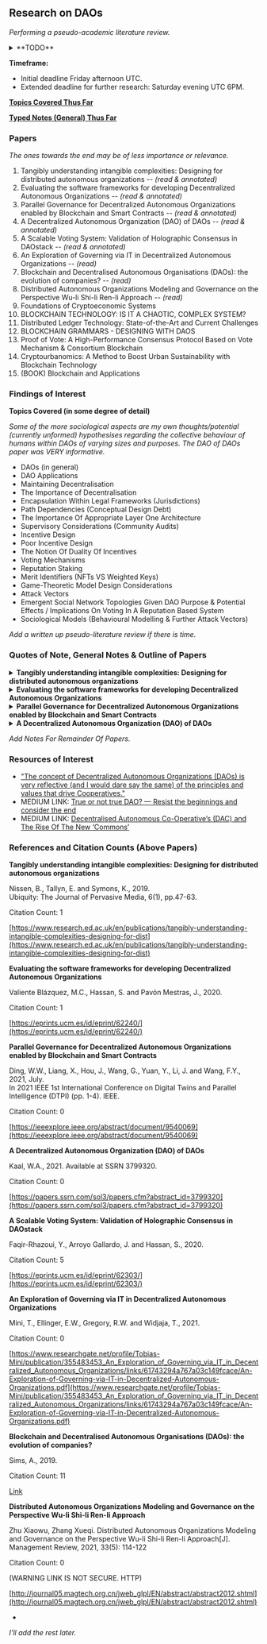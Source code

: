 ## Research on DAOs

*Performing a pseudo-academic literature review.*

<details>

<summary>**TODO**</summary>

* Make important (most appropriate notes) first.
* Read papers nine through thirteen.
* Make notes on all findings.
* Reference sociological and anthropological papers.
* Prepare notes and materials for Friday 22:00 UTC.
* Try and distribute some materials before hand.
* Scan in all annotated papers (there are more details within annotations).
* Review resources of interest in more depth.
* (OPTIONAL, not required by deadline) Prepare a pseudo-academic written literature review.
* Note: oppurtunities for further research.
* Prepare for meeting Saturday evening UTC 6PM.

</details>

**Timeframe:** 
 
* Initial deadline Friday afternoon UTC.  
* Extended deadline for further research: Saturday evening UTC 6PM.

[**Topics Covered Thus Far**](#topics)

[**Typed Notes (General) Thus Far**](#gnotes)

### Papers

*The ones towards the end may be of less importance or relevance.*

1. Tangibly understanding intangible complexities: Designing for distributed autonomous organizations -- *(read & annotated)*
2. Evaluating the software frameworks for developing Decentralized Autonomous Organizations -- *(read & annotated)*
3. Parallel Governance for Decentralized Autonomous Organizations enabled by Blockchain and Smart Contracts -- *(read & annotated)*
4. A Decentralized Autonomous Organization (DAO) of DAOs -- *(read & annotated)*
5. A Scalable Voting System: Validation of Holographic Consensus in DAOstack -- *(read & annotated)*
6. An Exploration of Governing via IT in Decentralized Autonomous Organizations -- *(read)*
7. Blockchain and Decentralised Autonomous Organisations (DAOs): the evolution of companies? -- *(read)*
8. Distributed Autonomous Organizations Modeling and Governance on the Perspective Wu-li Shi-li Ren-li Approach -- *(read)*
9. Foundations of Cryptoeconomic Systems
10. BLOCKCHAIN TECHNOLOGY: IS IT A CHAOTIC, COMPLEX SYSTEM?
11. Distributed Ledger Technology: State-of-the-Art and Current Challenges
11. BLOCKCHAIN GRAMMARS - DESIGNING WITH DAOS
12. Proof of Vote: A High-Performance Consensus Protocol Based on Vote Mechanism & Consortium Blockchain
13. Cryptourbanomics: A Method to Boost Urban Sustainability with Blockchain Technology
14. (BOOK) Blockchain and Applications

### Findings of Interest

<span id="topics"></span>

**Topics Covered (in some degree of detail)**

*Some of the more sociological aspects are my own thoughts/potential (currently unformed) hypothesises regarding the collective behaviour of humans within DAOs of varying sizes and purposes. The DAO of DAOs paper was VERY informative.*

* DAOs (in general)
* DAO Applications
* Maintaining Decentralisation
* The Importance of Decentralisation
* Encapsulation Within Legal Frameworks (Jurisdictions)
* Path Dependencies (Conceptual Design Debt)
* The Importance Of Appropriate Layer One Architecture
* Supervisory Considerations (Community Audits)
* Incentive Design
* Poor Incentive Design
* The Notion Of Duality Of Incentives
* Voting Mechanisms
* Reputation Staking
* Merit Identifiers (NFTs VS Weighted Keys)
* Game-Theoretic Model Design Considerations
* Attack Vectors
* Emergent Social Network Topologies Given DAO Purpose & Potential Effects / Implications On Voting In A Reputation Based System
* Sociological Models (Behavioural Modelling & Further Attack Vectors)

*Add a written up pseudo-literature review if there is time.*

<span id="gnotes"></span>

### Quotes of Note, General Notes & Outline of Papers

<details>

<summary><strong>Tangibly understanding intangible complexities: Designing for distributed autonomous organizations</strong></summary>  

*Quotes & Comments*

> "DAOs introduce the principle that products and services may soon be owned and managed collectively and not by one person or authority, thus challenging traditional concepts of ownership and power."  

The above quote is a fairly nice, concise way to answer the question: 'What is a DAO?' or 'Why should I care about DAOs?' (for newcomers). It may lead to more questions, but I believe this would be benefitial, as we could then point the newcomer to educational resources and allow them to perform self-directed learning. If they become invested in the concept, they would likely join a DAO or potentially help further our collective aim.

> "For researchers and designers in areas of Human-Computer Interaction (HCI) and Interaction Design to better understand and explore the implications of these emerging and future technologies as Distributed Autonomous Organisations (DAOs) we delivered a workshop at the ACM conference Designing Interactive Systems (DIS) in Edinburgh in 2017 (Nissen et al. 2017)."  

Emphasis on HCI.

> "The aim of this workshop was two-fold. First, to further understand, develop and critique these new forms of distributed power and ownership and second, to practically explore how to design interactive products and services that enable, challenge or disrupt existing and emerging models."  

Again, this quote could be modified to effectively convince newcomers to get involved, or continue to research DAOs.

> "We consider the term to refer to organizations and business models that are underpinned by smart contracts and distributed ledgers, operating somewhat autonomously. These novel technologies mean that concepts of value and value exchange are being challenged in a variety of ways, and, far from being neutral, these innovations are entangled with and are co-producing novel political, economic, social and material arrangements (Kinsley 2014), raising questions of ethics, privacy and the socio-political implications of new forms of distributed authority."  

Further information for individuals with a better understanding of distributed ledgers and blockchain protocols, but have not yet encountered DAOs?

> "The emergence of DAOs raises questions in many areas, inviting us to rethink current practices of ownership, value and ethical relationships and to reconsider 'value constellations' (Speed and Maxwell 2015) not as independent businesses but entangled networks of people, services and things."  

Another nice quote for newcomers.

> 'The main purpose of the workshop was to deepen our presently limited understanding of this rapidly emerging technology to understand better what DAOs are.'  

Key Topics:

1. Defining and designing for DAOs
2. Ownership, power and governance
3. Agency, materiality and politics

> "The fact that DAOs are autonomous (and, we will also question what ‘autonomous’ means in this context) raises questions of responsibility, ownership and power, in particular, what kinds of power relations do DAOs embody and reproduce, and what changes in conventional power relations are brought about by peer-to-peer, autonomous exchange."  

Note: DAOs as 'Complex Systems' is mentioned. I am curious as to whether the term is describing these systems as systems with emergent properties, or simply 'complicated systems'.

> "Questions emerging from the discussions in this group were focusing on
challenges in relation to the interoperability of a DAO between things, people and organizations and the potential possibilities that could allow for more connected ethical '[applications]' supply chains"

> "Concerns and issues relating to governance models were heavily debated asking where the power of a DAO may be in the cooperative model and if we as HCI designers and researchers have the skills to design a balance of power."

> "In other words, how do we design for resolving conflict with the structures of a distributed autonomous system? What rules and structures need to be programmed into a system and who programmes such decisions?"

There seems to be a fairly serious requirement for careful design considerations. This has been voiced as public sentiment (I believe), in addition to having been mentioned within other papers which will also be commented on within this document.

</details>

<details>

<summary><strong>Evaluating the software frameworks for developing Decentralized Autonomous Organizations</strong></summary>

*Quotes & Comments*

> "In 2016, three DAO software frameworks —Aragon, Colony and DAOstack— emerged aiming to facilitate development and experimentation in this field. To which extent do they facilitate DAO development today?"

I am mainly interested in their design considerations.

> "Today (2020), problems include issues on software engineering, instability, localization, documentation, lack of formalization and standards, and interoperability. Complementarily, this paper aims to provide some guidance to those developers aiming to face the challenges in developing a DAO, and to those aiming to fix the major weak points that make DAOs the organizations of a still distant future."

> "A relevant feature of DAOs is that they operate without central control/management. That is, the participants of a DAO typically hold some voting power and can submit proposals that will be approved or rejected through several decision making mechanisms [2, 6]. Besides, as a decentralized organization, a DAO can 'provide services (or resources) to third-parties or even hire people to perform specific tasks. Hence, individuals can transact with a DAO in order to access its service, or get paid for their contributions.' [7]."

Good reference quote for educational (and/or marketing materials).

Reference:

[7]: Hassan, S. (2017). P2P Models white paper.   
Decentralized Blockchain-based Organizations for Bootstrapping the Collaborative Economy.  
<https://www.dropbox.com/s/c9lyx0r6lq3fw7p/whitepaper_p2pmodels.pdf?dl=0>  
(Retrieved April 16, 2021).

> "They (DAOs) have been discussed in Economics, Law, Organization Theory or Computer Science as a means to support non-hierarchical organizations that are concerned with ensuring sharing, security, transparency, and auditability, enabling global business models without a central authority or middle-man controlling them."

I believe this to be an extremely important point for anybody who has experienced financial pain through exploitation via middle-men. I personally know people who feel this way, however, they have <bold>no earthly idea</bold> what a DAO is. This <em>appeal to emotion</em> (a new, fair mechanism for implementation of buisness models) may be a good method of attracting people can easily see the up-side potential of these technologies.

> "In fact, there is a lack of both accepted standards and of widespread use cases of DAOs" (2020)

I know it's been discussed (at least briefly), are we aiming more so for experimentation or are we looking to do some <strong>serious 'standard setting'</strong>. A point of concern would be: when a project tries to accomplish too many things at once, it would seem to me to be (from my experience), more likely to fail. My humble opinion.

> "Each of the three frameworks described in this section has a different definition of DAO."

Requirement for standards.

> "Colony is a DAO framework based on a reputation system (i.e., decision power is weighted by the user reputation)."

Right, as I begun reading about DAOs, voting mechanisms was something I thought a lot about. My initial thoughts (before reading any papers) were to attempt to purpose a framework which generated a weighted graph based on interactions (of one kind or another) within the DAO. This view was re-inforced after reviewing the previous paper (Tangibly understanding intangible complexities: Designing for distributed autonomous organizations), as it would seem that DAOs with different purposes appear to give emergence to varying social network topologies. Thus, calculating clustering co-efficients (given the appropriate network topology) to measure the interconnectivity between members <em>could</em> be an appropriate parameter when calcuating proposal or/and voting weights, given each member (with some kind of identifier). These were just some initial thoughts and I have not considered them too seriously. An additional thought regarding weight calculations for voting power or proposal power would likely be required to be capped, but could be fit to a curve, for example:

<div style="margin-top: 25px"></div>

![sigmoid-variability](./images/sigmoid-variability.png)

<div style="margin-bottom: 25px"></div>

Where k would be a preposed and voted upon parameter. However, upon reflection, variants of logistic functions or completely different curved functions may be appropriate. These were, however, my initial thoughts.

> "In DAOstack, decisions are initiated by proposals. The framework of DAOstack is composed of a set of several modules or layers [11]."

*Reference:  
DAOStack (2020).  
https://daostack.io/  
(Retrieved April 16, 2021).*

My intuition about how these technologies are modelled must have been **somewhat** *(or at least partially)* correct. As I created the following architectural diagram for a 'voting DAO' before starting any real research into these things (having some prior knowledge on what DAOs were, but not much; I thought perhaps they would have their own consensus protocol). See my naive model:

<div style="margin-top: 25px"></div>

![My-Naive-Model](./images/DAO-initial-model-stack.jpg)

<div style="margin-bottom: 25px"></div>

> "In this case, although the documentation in Aragon is well structured and defined, we suffered from a lack of references and support to tackle it for several issues."

> "The implementation of a DAO from scratch is a complex task for any organization."

Worth taking note of, at least.

</details>

<details>

<summary><strong>Parallel Governance for Decentralized Autonomous Organizations enabled by Blockchain and Smart Contracts</strong></summary>

*Note: Either I require more time to digest this paper or perhaps I have misunderstood elements of it; but it seems to me to be somewhat premature in its approach to creating potential 'parallel governance' models. I see where it is coming from, but it may be the case that the complexities associated with feature selection during the simulation stage of their ACP method are too difficult to conceptualise currently (without making further progress on standards surrounding DAOs). I may, however, be completely wrong. But it is stated within their abstract proposes further research as a conclusion, so, make of that what you will.*

*Quotes & Comments*

> "We consider that parallel governance represents the future trend of DAO research and practice. This paper is aimed at stimulating further effort and providing helpful guidance and reference for future research works."

> "The emergence of DAO brings various challenges to corporate governance theories and governance frameworks, including the dynamic changes of organization members and their power relationships, also changes of trust configuration model and work design in DAOs."

Highlighted, seemed relevant?

> "The key to controllable governance for DAOs is to structure an efficient set of consensus rules to resolve complex participant coordination problems [3]. Therefore, in cyber-physical-social systems with complex human behavior and group decisions, an effective governance way for the explanation, prediction, and prescription of online DAO requires the parallel DAO approach. This paper aims to construct a parallel governance framework for DAO based on the ACP approach and parallel intelligence theory to provide an effective solution for DAO controllable governance."

What exactly are complex participant co-ordination problems? Given a **network consensus** protocol, the only constraints that are required to be satisfied are those listed within the previous review (Termination, Agreement, Validity & Strong Validity - given an honest majority). I understand that this is a "cyber-physical-social system", but could we not take a subset of the constraints required to satisfy network consensus (i.e: all inputs must equal all outputs for an honest majority) and modify agreement insofar as agreement would be a majority agreement, or are there instances within these systems that create additional complexity which needs to be dealt with? As mentioned, I may seem this type of research is somewhat pre-mature? However, I am not an expert in these systems, so - who am I to comment?

I likely need to gain a better idea of the 'ACP approach' and parallel intelligence theory. **(ADD THIS TO: TODO)**.

**An Approach I Believe To Be 'ACP' Method (I can't find the original reference):**

![Papers Approach](./images/approach.jpeg)

<hr />

**Additional research on references and on this paper in general is required to gain a better understanding of what exactly they've accomplished.**

*Next paper to review: DAO of DAOs! Loved reading this paper.*

</details>

<details>

<summary><strong>A Decentralized Autonomous Organization (DAO) of DAOs</strong></summary>

*Currently being written...*

</details>

*Add Notes For Remainder Of Papers.*

### Resources of Interest

* ["The concept of Decentralized Autonomous Organizations (DAOs) is very reflective (and I would dare say the same) of the principles and values that drive Cooperatives."](https://medium.com/@ledgerback/the-concept-of-decentralized-autonomous-organizations-daos-is-very-reflective-and-i-would-dare-eb2f50e816e2)
* MEDIUM LINK: [True or not true DAO? — Resist the beginnings and consider the end](https://medium.com/@markus.buech/true-or-not-true-dao-resist-the-beginnings-and-consider-the-end-5ba20c9ccac)
* MEDIUM LINK: [Decentralised Autonomous Co-Operative’s (DAC) and The Rise Of The New ‘Commons’](https://medium.com/coinmonks/decentralised-autonomous-co-operatives-dac-and-the-rise-of-the-new-commons-721f5e1a7d3)

### References and Citation Counts (Above Papers)

**Tangibly understanding intangible complexities: Designing for distributed autonomous organizations**

Nissen, B., Tallyn, E. and Symons, K., 2019.  
Ubiquity: The Journal of Pervasive Media, 6(1), pp.47-63.

Citation Count: 1

[https://www.research.ed.ac.uk/en/publications/tangibly-understanding-intangible-complexities-designing-for-dist](https://www.research.ed.ac.uk/en/publications/tangibly-understanding-intangible-complexities-designing-for-dist)

**Evaluating the software frameworks for developing Decentralized Autonomous Organizations**

Valiente Blázquez, M.C., Hassan, S. and Pavón Mestras, J., 2020.

Citation Count: 1

[https://eprints.ucm.es/id/eprint/62240/](https://eprints.ucm.es/id/eprint/62240/)

**Parallel Governance for Decentralized Autonomous Organizations enabled by Blockchain and Smart Contracts**

Ding, W.W., Liang, X., Hou, J., Wang, G., Yuan, Y., Li, J. and Wang, F.Y., 2021, July.  
In 2021 IEEE 1st International Conference on Digital Twins and Parallel Intelligence (DTPI) (pp. 1-4). IEEE.

Citation Count: 0

[https://ieeexplore.ieee.org/abstract/document/9540069](https://ieeexplore.ieee.org/abstract/document/9540069)

**A Decentralized Autonomous Organization (DAO) of DAOs**

Kaal, W.A., 2021. Available at SSRN 3799320.

Citation Count: 0

[https://papers.ssrn.com/sol3/papers.cfm?abstract_id=3799320](https://papers.ssrn.com/sol3/papers.cfm?abstract_id=3799320)

**A Scalable Voting System: Validation of Holographic Consensus in DAOstack**

Faqir-Rhazoui, Y., Arroyo Gallardo, J. and Hassan, S., 2020.

Citation Count: 5

[https://eprints.ucm.es/id/eprint/62303/](https://eprints.ucm.es/id/eprint/62303/)

**An Exploration of Governing via IT in Decentralized Autonomous Organizations**

Mini, T., Ellinger, E.W., Gregory, R.W. and Widjaja, T., 2021.

Citation Count: 0

[https://www.researchgate.net/profile/Tobias-Mini/publication/355483453_An_Exploration_of_Governing_via_IT_in_Decentralized_Autonomous_Organizations/links/61743294a767a03c149fcace/An-Exploration-of-Governing-via-IT-in-Decentralized-Autonomous-Organizations.pdf](https://www.researchgate.net/profile/Tobias-Mini/publication/355483453_An_Exploration_of_Governing_via_IT_in_Decentralized_Autonomous_Organizations/links/61743294a767a03c149fcace/An-Exploration-of-Governing-via-IT-in-Decentralized-Autonomous-Organizations.pdf)

**Blockchain and Decentralised Autonomous Organisations (DAOs): the evolution of companies?**

Sims, A., 2019.

Citation Count: 11

[Link](https://papers.ssrn.com/sol3/papers.cfm?abstract_id=3524674)

**Distributed Autonomous Organizations Modeling and Governance on the Perspective Wu-li Shi-li Ren-li Approach**

Zhu Xiaowu, Zhang Xueqi. Distributed Autonomous Organizations Modeling and Governance on the Perspective Wu-li Shi-li Ren-li Approach[J]. Management Review, 2021, 33(5): 114-122

Citation Count: 0

(WARNING LINK IS NOT SECURE. HTTP)

[http://journal05.magtech.org.cn/jweb_glpl/EN/abstract/abstract2012.shtml](http://journal05.magtech.org.cn/jweb_glpl/EN/abstract/abstract2012.shtml)

-

*I'll add the rest later.*